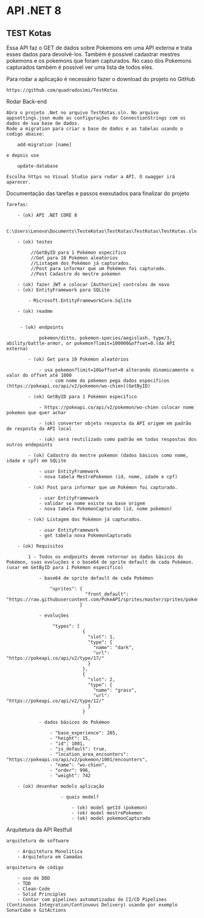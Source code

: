 # API .NET 8

## TEST Kotas

Essa API faz o GET de dados sobre Pokemons em uma API externa e trata esses dados para devolvê-los. Também é possível
cadastrar mestres pokemons e os pokemons que foram capturados.  No caso dos Pokemons capturados também é possível ver uma lista de todos eles.

Para rodar a aplicação é necessário fazer o download do projeto no GitHub

	https://github.com/quadradosimi/TestKotas

Rodar Back-end
	
	Abra o projeto .Net no arquivo TestKotas.sln. No arquivo appsettings.json mude as configurações do ConnectionStrings com os dados de sua base de dados.
	Rode a migration para criar a base de dados e as tabelas usando o codigo abaixo:

		add-migration [name]
		
	e depois use

		update-database
		
	Escolha https no Visual Studio para rodar a API. O swagger irá aparecer.

Documentação das tarefas e passos exexutados para finalizar do projeto

	Tarefas:

		- (ok) API .NET CORE 8
 
			- C:\Users\Lenovo\Documents\TesteKotas\TestKotas\TestKotas\TestKotas.sln
	
		- (ok) testes

			 //GetByID para 1 Pokémon específico
			 //Get para 10 Pokémon aleatórios
			 //Listagem dos Pokémon já capturados.
			 //Post para informar que um Pokémon foi capturado.
			 //Post Cadastro do mestre pokemon
	 
		- (ok) fazer JWT e colocar [Authorize] controles de novo
		- (ok) EntityFramework para SQLite

			- Microsoft.EntityFrameworkCore.Sqlite
	
		- (ok) readme

 
		 - (ok) endpoints
 
				pokemon/ditto, pokemon-species/aegislash, type/3, ability/battle-armor, or pokemon?limit=100000&offset=0.(da API externa)
 
			- (ok) Get para 10 Pokémon aleatórios
	
				- usa pokemon?limit=10&offset=0 alterando dinamicamente o valor do offset até 1000
					- com nome do pokemon pega dados específicos (https://pokeapi.co/api/v2/pokemon/wo-chien)(GetByID)
		
			- (ok) GetByID para 1 Pokémon específico
	
				- https://pokeapi.co/api/v2/pokemon/wo-chien colocar nome pokemon que quer achar
		
				- (ok) converter objeto resposta da API origem em padrão de resposta da API local

				- (ok) será reutilizado como padrão em todas respostas dos outros endepoints
		
			- (ok) Cadastro do mestre pokemon (dados básicos como nome, idade e cpf) em SQLite
	
				- usar EntityFramework
				- nova tabela MestrePokemon (id, nome, idade e cpf)
		
			- (ok) Post para informar que um Pokémon foi capturado.

				- usar EntityFramework
				- validar se nome existe na base origem
				- nova tabela PokemonCapturado (id, nome pokemon)
		
			- (ok) Listagem dos Pokémon já capturados.
	
				- usar EntityFramework
				- get tabela nova PokemonCapturado

		- (ok) Requisitos

			1 - Todos os endpoints devem retornar os dados básicos do Pokémon, suas evoluções e o base64 de sprite default de cada Pokémon. (usar em GetByID para 1 Pokémon específico)
	
				- base64 de sprite default de cada Pokémon
		
					"sprites": {
								 "front_default": "https://raw.githubusercontent.com/PokeAPI/sprites/master/sprites/pokemon/1001.png"
							   }
				
				- evoluções 
		
					 "types": [
								{
								  "slot": 1,
								  "type": {
									"name": "dark",
									"url": "https://pokeapi.co/api/v2/type/17/"
								  }
								},
								{
								  "slot": 2,
								  "type": {
									"name": "grass",
									"url": "https://pokeapi.co/api/v2/type/12/"
								  }
								}
						
				- dados básicos do Pokémon
		
					- "base_experience": 285,
					- "height": 15,
					- "id": 1001,
					- "is_default": true,
					- "location_area_encounters": "https://pokeapi.co/api/v2/pokemon/1001/encounters",
					- "name": "wo-chien",
					- "order": 996,
					- "weight": 742
				
		- (ok) desenhar models aplicação		

						- quais model?
				
							- (ok) model getId (pokemon)
							- (ok) model mestrePokemon
							- (ok) model pokemonCapturado 

Arquitetura da API Restfull

	arquitetura de software
				
		- Arquitetura Monolitica
		- Arquitetura em Camadas
					
	arquitetura de código
				
		- uso de DDD 
		- TDD
		- Clean-Code
		- Solid Principles
		- Contar com pipelines automatizadas de CI/CD Pipelines (Continuous Integration/Continuous Delivery) usando por exemplo SonarCube e GitActions

	

	
			
